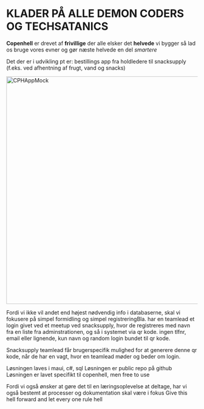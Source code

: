

		
# KLADER PÅ ALLE DEMON CODERS OG TECHSATANICS

**Copenhell** er drevet af **frivillige** der alle elsker det **helvede** vi bygger
så lad os bruge vores evner og gør næste helvede en del _smartere_

Det der er i udvikling pt er: bestillings app fra holdledere til snacksupply (f.eks. ved afhentning af frugt, vand og snacks)

<img width="1281" height="601" alt="CPHAppMock" src="https://github.com/user-attachments/assets/0513269a-dced-43a8-b3e0-00f11be78a36" />

Fordi vi ikke vil andet end højest nødvendig info i databaserne, skal vi fokusere på simpel formidling og simpel registreringBla. har en teamlead et login givet ved et meetup ved snacksupply, hvor de registreres med navn fra en liste fra adminstrationen, og så i systemet via qr kode.
	ingen tlfnr, email eller lignende, kun navn og random login bundet til qr kode. 


Snacksupply teamlead får brugerspecifik mulighed for at generere denne qr kode, når de har en vagt, hvor en teamlead møder og beder om login. 

Løsningen laves i maui, c#, sql 
Løsningen er public repo på github
Løsningen er lavet specifikt til copenhell, men free to use 
	
	

Fordi vi også ønsker at gøre det til en læringsoplevelse at deltage, har vi også bestemt at processer og dokumentation skal være i fokus
Give this hell forward and let every one rule hell

	
